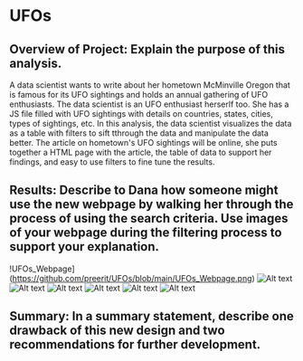 # UFOs

## Overview of Project: Explain the purpose of this analysis.
A data scientist wants to write about her hometown McMinville Oregon that is famous for its UFO sightings and holds an annual gathering of UFO enthusiasts. The data scientist is an UFO enthusiast herserlf too. She has a JS file filled with UFO sightings with details on countries, states, cities, types of sightings, etc. In this analysis, the data scientist visualizes the data as a table with filters to sift tthrough the data and manipulate the data better. The article on hometown's UFO sightings will be online, she puts together a HTML page with the article, the table of data to support her findings, and easy to use filters to fine tune the results.

## Results: Describe to Dana how someone might use the new webpage by walking her through the process of using the search criteria. Use images of your webpage during the filtering process to support your explanation.
!UFOs_Webpage](https://github.com/preerit/UFOs/blob/main/UFOs_Webpage.png)
![Alt text](/relative/path/to/img.jpg?raw=true "Optional Title")
![Alt text](/relative/path/to/img.jpg?raw=true "Optional Title")
![Alt text](/relative/path/to/img.jpg?raw=true "Optional Title")
![Alt text](/relative/path/to/img.jpg?raw=true "Optional Title")
![Alt text](/relative/path/to/img.jpg?raw=true "Optional Title")
![Alt text](/relative/path/to/img.jpg?raw=true "Optional Title")


## Summary: In a summary statement, describe one drawback of this new design and two recommendations for further development.
